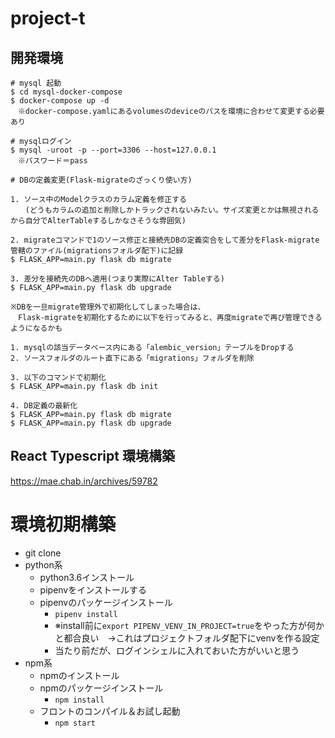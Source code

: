 # project-t

## 開発環境

```
# mysql 起動
$ cd mysql-docker-compose
$ docker-compose up -d
　※docker-compose.yamlにあるvolumesのdeviceのパスを環境に合わせて変更する必要あり

# mysqlログイン
$ mysql -uroot -p --port=3306 --host=127.0.0.1
　※パスワード＝pass

# DBの定義変更(Flask-migrateのざっくり使い方)

1. ソース中のModelクラスのカラム定義を修正する
　　(どうもカラムの追加と削除しかトラックされないみたい。サイズ変更とかは無視されるから自分でAlterTableするしかなさそうな雰囲気)

2. migrateコマンドで1のソース修正と接続先DBの定義突合をして差分をFlask-migrate管轄のファイル(migrationsフォルダ配下)に記録
$ FLASK_APP=main.py flask db migrate

3. 差分を接続先のDBへ適用(つまり実際にAlter Tableする)
$ FLASK_APP=main.py flask db upgrade

※DBを一旦migrate管理外で初期化してしまった場合は、
　Flask-migrateを初期化するために以下を行ってみると、再度migrateで再び管理できるようになるかも

1. mysqlの該当データベース内にある「alembic_version」テーブルをDropする
2. ソースフォルダのルート直下にある「migrations」フォルダを削除

3. 以下のコマンドで初期化
$ FLASK_APP=main.py flask db init

4. DB定義の最新化
$ FLASK_APP=main.py flask db migrate
$ FLASK_APP=main.py flask db upgrade

```

## React Typescript 環境構築
https://mae.chab.in/archives/59782

# 環境初期構築
- git clone
- python系
  - python3.6インストール
  - pipenvをインストールする
  - pipenvのパッケージインストール
    - `pipenv install`
    - ※install前に`export PIPENV_VENV_IN_PROJECT=true`をやった方が何かと都合良い　→これはプロジェクトフォルダ配下にvenvを作る設定
    - 当たり前だが、ログインシェルに入れておいた方がいいと思う
- npm系
  - npmのインストール
  - npmのパッケージインストール
    - `npm install`
  - フロントのコンパイル＆お試し起動
    - `npm start`


